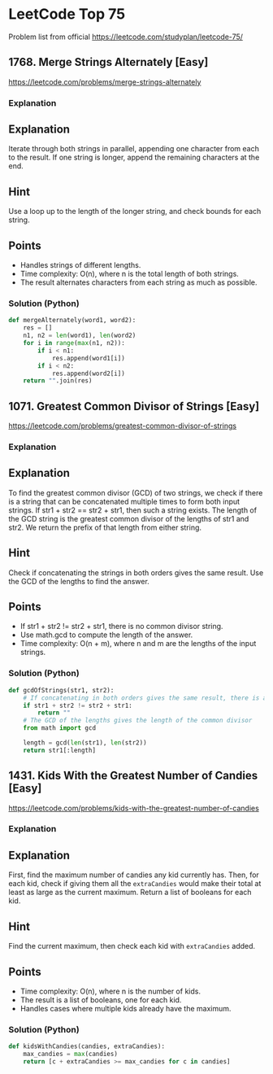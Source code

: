 # LeetCode Top 75

Problem list from official https://leetcode.com/studyplan/leetcode-75/

## 1768. Merge Strings Alternately [Easy]
https://leetcode.com/problems/merge-strings-alternately

### Explanation

## Explanation

Iterate through both strings in parallel, appending one character from each to the result. If one string is longer, append the remaining characters at the end.

## Hint

Use a loop up to the length of the longer string, and check bounds for each string.

## Points

- Handles strings of different lengths.
- Time complexity: O(n), where n is the total length of both strings.
- The result alternates characters from each string as much as possible.

### Solution (Python)

```python
def mergeAlternately(word1, word2):
    res = []
    n1, n2 = len(word1), len(word2)
    for i in range(max(n1, n2)):
        if i < n1:
            res.append(word1[i])
        if i < n2:
            res.append(word2[i])
    return "".join(res)
```

## 1071. Greatest Common Divisor of Strings [Easy]
https://leetcode.com/problems/greatest-common-divisor-of-strings

### Explanation

## Explanation

To find the greatest common divisor (GCD) of two strings, we check if there is a string that can be concatenated multiple times to form both input strings. If str1 + str2 == str2 + str1, then such a string exists. The length of the GCD string is the greatest common divisor of the lengths of str1 and str2. We return the prefix of that length from either string.

## Hint

Check if concatenating the strings in both orders gives the same result. Use the GCD of the lengths to find the answer.

## Points

- If str1 + str2 != str2 + str1, there is no common divisor string.
- Use math.gcd to compute the length of the answer.
- Time complexity: O(n + m), where n and m are the lengths of the input strings.

### Solution (Python)

```python
def gcdOfStrings(str1, str2):
    # If concatenating in both orders gives the same result, there is a common divisor
    if str1 + str2 != str2 + str1:
        return ""
    # The GCD of the lengths gives the length of the common divisor
    from math import gcd

    length = gcd(len(str1), len(str2))
    return str1[:length]
```

## 1431. Kids With the Greatest Number of Candies [Easy]
https://leetcode.com/problems/kids-with-the-greatest-number-of-candies

### Explanation

## Explanation

First, find the maximum number of candies any kid currently has. Then, for each kid, check if giving them all the `extraCandies` would make their total at least as large as the current maximum. Return a list of booleans for each kid.

## Hint

Find the current maximum, then check each kid with `extraCandies` added.

## Points

- Time complexity: O(n), where n is the number of kids.
- The result is a list of booleans, one for each kid.
- Handles cases where multiple kids already have the maximum.

### Solution (Python)

```python
def kidsWithCandies(candies, extraCandies):
    max_candies = max(candies)
    return [c + extraCandies >= max_candies for c in candies]
```
